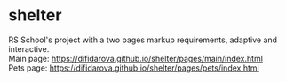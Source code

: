 # shelter
RS School's project with a two pages markup requirements, adaptive and interactive.<br>
Main page: https://difidarova.github.io/shelter/pages/main/index.html <br>
Pets page: https://difidarova.github.io/shelter/pages/pets/index.html
